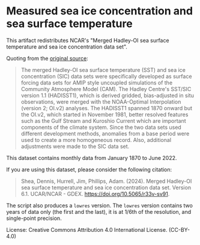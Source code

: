 # Measured sea ice concentration and sea surface temperature

This artifact redistributes NCAR's "Merged Hadley-OI sea surface temperature and
sea ice concentration data set".

Quoting from the [original
source](https://gdex.ucar.edu/dataset/158_asphilli.html):

> The merged Hadley-OI sea surface temperature (SST) and sea ice concentration
> (SIC) data sets were specifically developed as surface forcing data sets for
> AMIP style uncoupled simulations of the Community Atmosphere Model (CAM). The
> Hadley Centre's SST/SIC version 1.1 (HADISST1), which is derived gridded,
> bias-adjusted in situ observations, were merged with the NOAA-Optimal
> Interpolation (version 2; OI.v2) analyses. The HADISST1 spanned 1870 onward
> but the OI.v2, which started in November 1981, better resolved features such
> as the Gulf Stream and Kuroshio Current which are important components of the
> climate system. Since the two data sets used different development methods,
> anomalies from a base period were used to create a more homogeneous record.
> Also, additional adjustments were made to the SIC data set.

This dataset contains monthly data from January 1870 to June 2022.

If you are using this dataset, please consider the following citation:

> Shea, Dennis, Hurrell, Jim, Phillips, Adam. (2024). Merged Hadley-OI sea
> surface temperature and sea ice concentration data set. Version 6.1.
> UCAR/NCAR - GDEX. https://doi.org/10.5065/r33v-sv91. 

The script also produces a `lowres` version. The `lowres` version contains two
years of data only (the first and the last), it is at 1/6th of the resolution,
and single-point precision.

License: Creative Commons Attribution 4.0 International License. (CC-BY-4.0)
